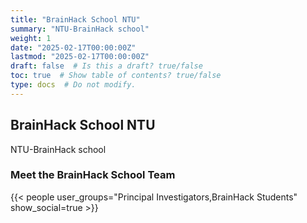 ```yaml
---
title: "BrainHack School NTU"
summary: "NTU-BrainHack school"
weight: 1
date: "2025-02-17T00:00:00Z"
lastmod: "2025-02-17T00:00:00Z"
draft: false  # Is this a draft? true/false
toc: true  # Show table of contents? true/false
type: docs  # Do not modify.
---
```


## BrainHack School NTU  
NTU-BrainHack school  

### Meet the BrainHack School Team  
{{< people user_groups="Principal Investigators,BrainHack Students" show_social=true >}}
